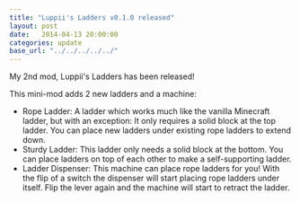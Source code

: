 ```yaml
---
title: "Luppii's Ladders v0.1.0 released"
layout: post
date:   2014-04-13 20:00:00
categories: update
base_url: "../../../../../"
---
```


My 2nd mod, Luppii's Ladders has been released!

This mini-mod adds 2 new ladders and a machine:
<ul>
	<li>Rope Ladder: A ladder which works much like the vanilla Minecraft ladder, but with an exception: It only requires a solid block at the top ladder. You can place new ladders under existing rope ladders to extend down.</li>
	<li>Sturdy Ladder: This ladder only needs a solid block at the bottom. You can place ladders on top of each other to make a self-supporting ladder.</li>
	<li>Ladder Dispenser: This machine can place rope ladders for you! With the flip of a switch the dispenser will start placing rope ladders under itself. Flip the lever again and the machine will start to retract the ladder.</li>
</ul>
